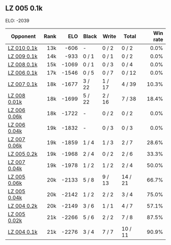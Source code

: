 ## LZ 005 0.1k ##

ELO: -2039

Opponent | Rank | ELO | Black | Write | Total | Win rate
---------|-----:|----:|-------|-------|-------|-------:
[LZ 010 0.1k](LZ%20010%200.1k.md) | 13k | -606 | - | 0 / 2 | 0 / 2 | 0.0%
[LZ 009 0.1k](LZ%20009%200.1k.md) | 14k | -933 | 0 / 1 | 0 / 1 | 0 / 2 | 0.0%
[LZ 008 0.1k](LZ%20008%200.1k.md) | 15k | -1069 | 0 / 1 | 0 / 3 | 0 / 4 | 0.0%
[LZ 006 0.1k](LZ%20006%200.1k.md) | 17k | -1546 | 0 / 5 | 0 / 7 | 0 / 12 | 0.0%
[LZ 007 0.1k](LZ%20007%200.1k.md) | 18k | -1677 | 3 / 22 | 1 / 17 | 4 / 39 | 10.3%
[LZ 008 0.01k](LZ%20008%200.01k.md) | 18k | -1699 | 5 / 22 | 2 / 16 | 7 / 38 | 18.4%
[LZ 006 0.06k](LZ%20006%200.06k.md) | 18k | -1722 | - | 0 / 2 | 0 / 2 | 0.0%
[LZ 006 0.04k](LZ%20006%200.04k.md) | 19k | -1832 | - | 0 / 3 | 0 / 3 | 0.0%
[LZ 007 0.06k](LZ%20007%200.06k.md) | 19k | -1859 | 1 / 4 | 1 / 3 | 2 / 7 | 28.6%
[LZ 005 0.2k](LZ%20005%200.2k.md) | 19k | -1968 | 2 / 4 | 0 / 2 | 2 / 6 | 33.3%
[LZ 007 0.04k](LZ%20007%200.04k.md) | 19k | -1978 | 1 / 2 | 1 / 2 | 2 / 4 | 50.0%
[LZ 005 0.06k](LZ%20005%200.06k.md) | 20k | -2133 | 5 / 8 | 9 / 13 | 14 / 21 | 66.7%
[LZ 005 0.04k](LZ%20005%200.04k.md) | 20k | -2142 | 1 / 2 | 2 / 2 | 3 / 4 | 75.0%
[LZ 004 0.2k](LZ%20004%200.2k.md) | 20k | -2149 | 3 / 6 | 1 / 1 | 4 / 7 | 57.1%
[LZ 005 0.02k](LZ%20005%200.02k.md) | 21k | -2266 | 5 / 6 | 2 / 2 | 7 / 8 | 87.5%
[LZ 004 0.1k](LZ%20004%200.1k.md) | 21k | -2276 | 3 / 4 | 7 / 7 | 10 / 11 | 90.9%
